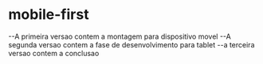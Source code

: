 # mobile-first
--A primeira versao contem a montagem para dispositivo movel
--A segunda versao contem a fase de desenvolvimento para tablet
--a terceira versao contem a conclusao
